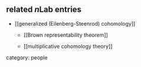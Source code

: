 



## related $n$Lab entries

* [[generalized (Eilenberg-Steenrod) cohomology]]

  * [[Brown representability theorem]]

  * [[multiplicative cohomology theory]]

category: people